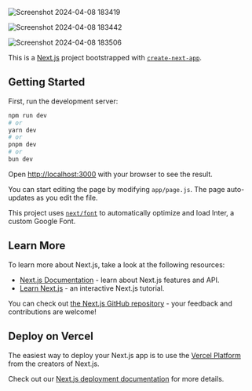 ![Screenshot 2024-04-08 183419](https://github.com/ayushharmaa/nextjsportfolioayu/assets/93790325/854dedc1-1b10-4c6c-a537-a8cce3610b4c)

![Screenshot 2024-04-08 183442](https://github.com/ayushharmaa/nextjsportfolioayu/assets/93790325/9fc35c3b-b50c-403c-a07b-67ff76b78363)

![Screenshot 2024-04-08 183506](https://github.com/ayushharmaa/nextjsportfolioayu/assets/93790325/61096e83-cd7b-4a3a-a8a4-6ccd36979339)







This is a [Next.js](https://nextjs.org/) project bootstrapped with [`create-next-app`](https://github.com/vercel/next.js/tree/canary/packages/create-next-app).

## Getting Started

First, run the development server:

```bash
npm run dev
# or
yarn dev
# or
pnpm dev
# or
bun dev
```

Open [http://localhost:3000](http://localhost:3000) with your browser to see the result.

You can start editing the page by modifying `app/page.js`. The page auto-updates as you edit the file.

This project uses [`next/font`](https://nextjs.org/docs/basic-features/font-optimization) to automatically optimize and load Inter, a custom Google Font.

## Learn More

To learn more about Next.js, take a look at the following resources:

- [Next.js Documentation](https://nextjs.org/docs) - learn about Next.js features and API.
- [Learn Next.js](https://nextjs.org/learn) - an interactive Next.js tutorial.

You can check out [the Next.js GitHub repository](https://github.com/vercel/next.js/) - your feedback and contributions are welcome!

## Deploy on Vercel

The easiest way to deploy your Next.js app is to use the [Vercel Platform](https://vercel.com/new?utm_medium=default-template&filter=next.js&utm_source=create-next-app&utm_campaign=create-next-app-readme) from the creators of Next.js.

Check out our [Next.js deployment documentation](https://nextjs.org/docs/deployment) for more details.
